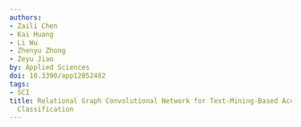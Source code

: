 ```yaml
---
authors:
- Zaili Chen
- Kai Huang
- Li Wu
- Zhenyu Zhong
- Zeyu Jiao
by: Applied Sciences
doi: 10.3390/app12052482
tags:
- SCI
title: Relational Graph Convolutional Network for Text-Mining-Based Accident Causal
  Classification
---
```

